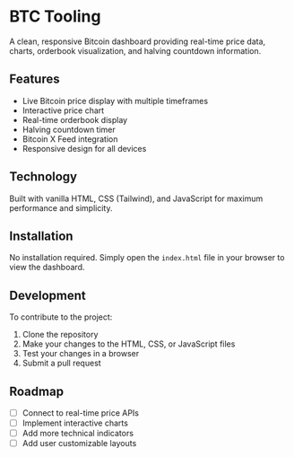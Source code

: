 # BTC Tooling

A clean, responsive Bitcoin dashboard providing real-time price data, charts, orderbook visualization, and halving countdown information.

## Features
- Live Bitcoin price display with multiple timeframes
- Interactive price chart
- Real-time orderbook display
- Halving countdown timer
- Bitcoin X Feed integration
- Responsive design for all devices

## Technology
Built with vanilla HTML, CSS (Tailwind), and JavaScript for maximum performance and simplicity.

## Installation
No installation required. Simply open the `index.html` file in your browser to view the dashboard.

## Development
To contribute to the project:
1. Clone the repository
2. Make your changes to the HTML, CSS, or JavaScript files
3. Test your changes in a browser
4. Submit a pull request

## Roadmap
- [ ] Connect to real-time price APIs
- [ ] Implement interactive charts
- [ ] Add more technical indicators
- [ ] Add user customizable layouts